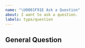 ```yaml
---
name: "\U0001F91E Ask a Question"
about: I want to ask a question.
labels: type/question
---
```


## General Question

<!--

Before asking a question, make sure you have:

- Searched existing Stack Overflow questions.
- Googled your question.
- Searched open and closed [GitHub issues](https://github.com/guonaihong/clop/issues)
- Read the documentation:
  - [clop Readme](https://github.com/guonaihong/clop/blob/master/README.md)

-->